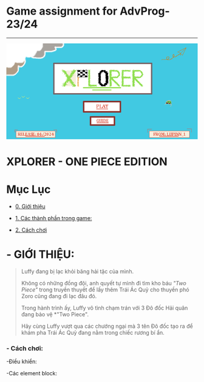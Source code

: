 # **Game assignment for AdvProg-23/24**
---
![theme](GUI/menu.png)
# XPLORER - ONE PIECE EDITION
# **Mục Lục**
- [0. Giới thiệu](#0-Giới-thiệu)

- [1. Các thành phần trong game:](#3-các-thành-phần-trong-game)
- [2. Cách chơi](#4-cách-chơi)

# - GIỚI THIỆU:
> Luffy đang bị lạc khỏi băng hải tặc của mình.
> 
> Không có những đồng đội, anh quyết tự mình đi tìm kho báu *"Two Piece"* trong truyền thuyết để lấy thêm Trái Ác Quỷ cho thuyền phó Zoro cũng đang đi lạc đâu đó.
>
> Trong hành trình ấy, Luffy vô tình chạm trán với 3 Đô đốc Hải quân đang bảo vệ *"Two Piece".
>
> Hãy cùng Luffy vượt qua các chướng ngại mà 3 tên Đô đốc tạo ra để khám pha Trái Ác Quỷ đang nằm trong chiếc rương bí ẩn.
### - Cách chơi: 
   -Điều khiển:

   -Các element block: 
